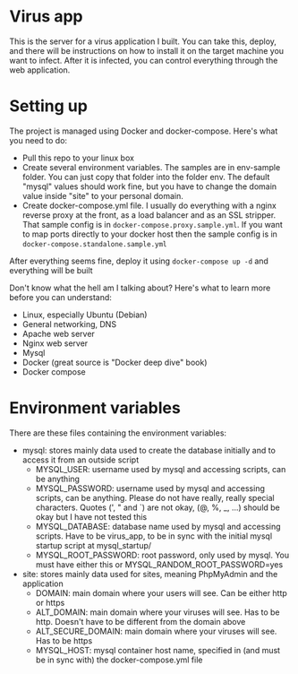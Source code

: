 # Virus app

This is the server for a virus application I built. You can take this, deploy, and there will be instructions on how to install it on the target machine you want to infect. After it is infected, you can control everything through the web application.

# Setting up

The project is managed using Docker and docker-compose. Here's what you need to do:
- Pull this repo to your linux box
- Create several environment variables. The samples are in env-sample folder. You can just copy that folder into the folder env. The default "mysql" values should work fine, but you have to change the domain value inside "site" to your personal domain.
- Create docker-compose.yml file. I usually do everything with a nginx reverse proxy at the front, as a load balancer and as an SSL stripper. That sample config is in `docker-compose.proxy.sample.yml`. If you want to map ports directly to your docker host then the sample config is in `docker-compose.standalone.sample.yml`

After everything seems fine, deploy it using `docker-compose up -d` and everything will be built

Don't know what the hell am I talking about? Here's what to learn more before you can understand:
- Linux, especially Ubuntu (Debian)
- General networking, DNS
- Apache web server
- Nginx web server
- Mysql
- Docker (great source is "Docker deep dive" book)
- Docker compose

# Environment variables

There are these files containing the environment variables:
- mysql: stores mainly data used to create the database initially and to access it from an outside script
  - MYSQL\_USER: username used by mysql and accessing scripts, can be anything
  - MYSQL\_PASSWORD: username used by mysql and accessing scripts, can be anything. Please do not have really, really special characters. Quotes (', " and `) are not okay, (@, %, _, ...) should be okay but I have not tested this
  - MYSQL\_DATABASE: database name used by mysql and accessing scripts. Have to be virus\_app, to be in sync with the initial mysql startup script at mysql\_startup/
  - MYSQL\_ROOT\_PASSWORD: root password, only used by mysql. You must have either this or MYSQL\_RANDOM\_ROOT\_PASSWORD=yes
- site: stores mainly data used for sites, meaning PhpMyAdmin and the application
  - DOMAIN: main domain where your users will see. Can be either http or https
  - ALT\_DOMAIN: main domain where your viruses will see. Has to be http. Doesn't have to be different from the domain above
  - ALT\_SECURE\_DOMAIN: main domain where your viruses will see. Has to be https
  - MYSQL\_HOST: mysql container host name, specified in (and must be in sync with) the docker-compose.yml file
